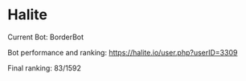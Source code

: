 # Halite

Current Bot: BorderBot

Bot performance and ranking: https://halite.io/user.php?userID=3309

Final ranking: 83/1592
